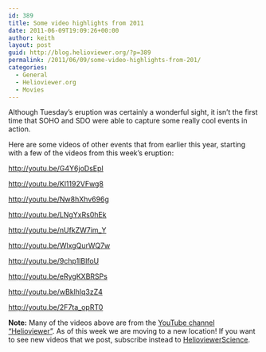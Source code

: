 ```yaml
---
id: 389
title: Some video highlights from 2011
date: 2011-06-09T19:09:26+00:00
author: keith
layout: post
guid: http://blog.helioviewer.org/?p=389
permalink: /2011/06/09/some-video-highlights-from-201/
categories:
  - General
  - Helioviewer.org
  - Movies
---
```

Although Tuesday&#8217;s eruption was certainly a wonderful sight, it isn&#8217;t the first time that SOHO and SDO were able to capture some really cool events in action.

Here are some videos of other events that from earlier this year, starting with a few of the videos from this week&#8217;s eruption:

http://youtu.be/G4Y6joDsEpI

http://youtu.be/Kl1192VFwg8

http://youtu.be/Nw8hXhv696g

http://youtu.be/LNgYxRs0hEk

http://youtu.be/nUfkZW7im_Y

http://youtu.be/WlxgQurWQ7w

http://youtu.be/9chp1IBlfoU

http://youtu.be/eRygKXBRSPs

http://youtu.be/wBklhlq3zZ4

http://youtu.be/2F7ta_opRT0

**Note:** Many of the videos above are from the [YouTube channel &#8220;Helioviewer&#8221;](http://www.youtube.com/user/Helioviewer). As of this week we are moving to a new location! If you want to see new videos that we post, subscribe instead to [HelioviewerScience](http://www.youtube.com/user/HelioviewerScience).


